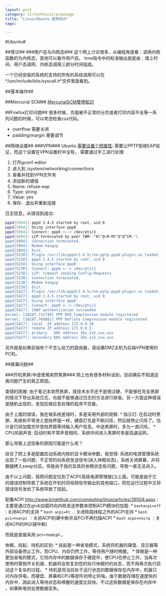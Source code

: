 ```yaml
---
layout: post
category: it/technical/pcmanage
title: "Linux/Ubuntu 使用知识"
tags: 

---
```




#Ubuntu#

##常识##
###用户态与内核态###
这个网上讨论很多，从编程角度看：调用内核函数的为内核态，其他可以看作用户态。
time指令中的标准输出就是由：墙上时间、用户态调用、内核态调用三部分时间组成。

一个已经安装的系统的支持的所有的系统调用可以在*/usr/include/bits/syscall.h*文件里面看到。

##基本操作##

##Mercurial SCM##
[MercurialSCM使用知识](/it/technical/ContinuousIntegration/2011/08/24/mercurial)

##Firefox打印问题##
很多时候，页面被不正常的分页或者打印内容不全等一系列问题的时候，可以考虑检查css代码。
  * overflow 需要关闭
  * padding/margin 需要调节

##网络设置##
###VPN###
Ubuntu [需要设置个把属性](http://ubuntuforums.org/showthread.php?p=7002673):
需要让PPTP拒绝EAP验证，而这个设置在VPN设置栏中没有。
需要通过手工进行处理:
  1. 打开gconf-editor
  1. 进入到 /system/networking/connections
  1. 查看并找到VPN文件夹
  1. 添加新的键值
  1. Name: refuse-eap
  1. Type: string
  1. Value: yes
  1. 保存、退出并重新连接

日志信息，从错误到成功:

```bash
pppd[5094]: pppd 2.4.5 started by root, uid 0
pppd[5094]: Using interface ppp0
pppd[5094]: Connect: ppp0 <--> /dev/pts/2
pppd[5094]: LCP terminated by peer (WM--^Al^@<M-Mt^@^@^CM-")
pppd[5094]: Connection terminated.
pppd[5094]: Modem hangup
pppd[5094]: Exit.
pppd[5238]: Plugin /usr/lib/pppd/2.4.5//nm-pptp-pppd-plugin.so loaded.
pppd[5238]: pppd 2.4.5 started by root, uid 0
pppd[5238]: Using interface ppp0
pppd[5238]: Connect: ppp0 <--> /dev/pts/2
pppd[5238]: LCP: timeout sending Config-Requests
pppd[5238]: Connection terminated.
pppd[5238]: Modem hangup
pppd[5238]: Exit.
pppd[5427]: Plugin /usr/lib/pppd/2.4.5//nm-pptp-pppd-plugin.so loaded.
pppd[5427]: pppd 2.4.5 started by root, uid 0
pppd[5427]: Using interface ppp0
pppd[5427]: Connect: ppp0 <--> /dev/pts/2
pppd[5427]: CHAP authentication succeeded
kernel: [20287.732748] PPP BSD Compression module registered
kernel: [20287.768881] PPP Deflate Compression module registered
pppd[5427]: local  IP address 172.0.0.18
pppd[5427]: remote IP address 172.0.0.1
pppd[5427]: primary   DNS address 20x.1x5.xxx.xxx
pppd[5427]: secondary DNS address 20x.1x5.xxx.xxx
```


另外就是如果前端有个不怎么给力的路由器，请设置DMZ主机为后端VPN使用的PC机。

##屏幕问题##

###开机黑屏/中途使用突然黑屏###
  网上也有很多材料谈到，目前确实不知道这类问题产生的真正原因。

  查错的困难: 
    由于笔记本突然黑屏，我技术水平还不是很过硬，不能够在完全黑屏的情况下导出系统日志，也就不能够通过日志的方法进行排查。另一方面这种错误是随机出现的，发现后做应急处理的程序不完备。

  由于上面的错误，我在做系统差错时，多是采用外部的观察:
    * 指示灯:
      在启动时黑屏，系统和平常进入登陆界面一样，硬盘灯先是不断闪烁，然后就停止闪烁了。估计是已经加载完毕登陆界面等待输入用户信息。中途黑屏时，多为一直闪烁。
    * CPU风扇声音:
      启动时和平常声音相同，系统中间进入黑屏时多是高速运转。

  那么导致上述现象的原因可能是什么呢？

  综合了网上多是配置启动系统内核的显卡模块参数，我觉得:
    系统的电源管理系统出现了一些问题，不正常的向系统发送信号(进入休眠状态)，系统关闭屏幕，并将数据拷入swap分区。但是由于我的及其的休眠状态有问题，导致一直无法进入。

  由于以上问题，我把问题定位到了ACPI(高级电源管理接口)上面。可能是由于它的错误控制导致了系统在开机时将视频信号输出到其他端口，而在运行过程中又将错误信号发给了系统导致了挂起。

  配置ACPI http://www.brighthub.com/computing/linux/articles/39504.aspx :
    主要是通过在grub加载时向内核发送参数来控制ACPI模块的加载:
      * 
```bashacpi=off```
:
        关闭ACPI的支持
      * 
```bash acpi=ht ```
:
        关闭除超线程之外的ACPI支持
      * 
```bash pci=noacpi ```
:
        关闭ACPI的硬中断并且PCI不再扫描ACPI
      * 
```bash acpi=noirq ```
:
        关闭ACPI的IRQ(硬中断)

  而我是直接采用 _pci=noacpi_ 。

  休眠、挂起、待机的区别:
    * 挂起是一种省电模式，系统将机器的硬盘、显示器等外部设备停止工作，而CPU、内存仍然工作，等待用户随时唤醒。
    * 体眠是一种更加省电的模式，它将内存中的数据保存于硬盘中，使CPU也停止工作，当再次使用时需按开关机键，机器将会恢复到您的执行休眠时的状态，而不用再次执行启动这个复杂的过程。
    * 待机是将当前处于运行状态的数据保存在内存中，机器只对内存供电，而硬盘、屏幕和CPU等部件则停止供电。由于数据存储在速度快的内存中，因此进入等待状态和唤醒的速度比较快。不过这些数据是保存在内存中 ，如果断电则会使数据丢失。
